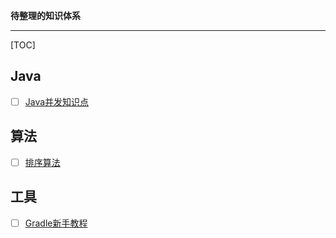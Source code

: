 **待整理的知识体系**

---

[TOC]

## Java

* [ ] [Java并发知识点](https://github.com/CL0610/Java-concurrency)

## 算法

* [ ] [排序算法](https://mp.weixin.qq.com/s/IARShW-67PbcQd6AKMeAsw)

## 工具

* [ ] [Gradle新手教程](https://testerhome.com/topics/1867)
